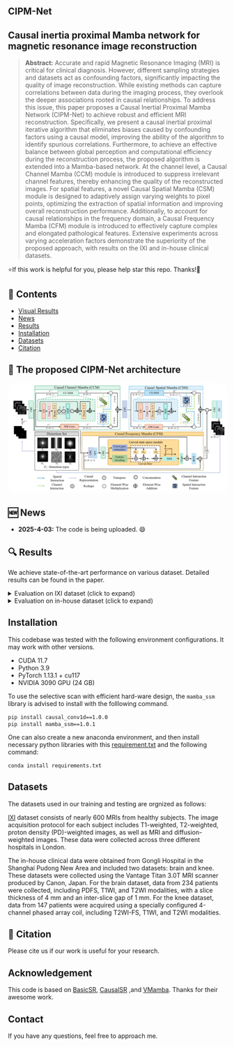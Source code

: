 ## CIPM-Net

## Causal inertia proximal Mamba network for magnetic resonance image reconstruction



> **Abstract:**  Accurate and rapid Magnetic Resonance Imaging (MRI) is critical for clinical diagnosis. However, different sampling strategies and datasets act as confounding factors, significantly impacting the quality of image reconstruction. While existing methods can capture correlations between data during the imaging process, they overlook the deeper associations rooted in causal relationships. To address this issue, this paper proposes a Causal Inertial Proximal Mamba Network (CIPM-Net) to achieve robust and efficient MRI reconstruction. Specifically, we present a causal inertial proximal iterative algorithm that eliminates biases caused by confounding factors using a causal model, improving the ability of the algorithm to identify spurious correlations. Furthermore, to achieve an effective balance between global perception and computational efficiency during the reconstruction process, the proposed algorithm is extended into a Mamba-based network. At the channel level, a Causal Channel Mamba (CCM) module is introduced to suppress irrelevant channel features, thereby enhancing the quality of the reconstructed images. For spatial features, a novel Causal Spatial Mamba (CSM) module is designed to adaptively assign varying weights to pixel points, optimizing the extraction of spatial information and improving overall reconstruction performance. Additionally, to account for causal relationships in the frequency domain, a Causal Frequency Mamba (CFM) module is introduced to effectively capture complex and elongated pathological features. Extensive experiments across varying acceleration factors demonstrate the superiority of the proposed approach, with results on the IXI and in-house clinical datasets.

⭐If this work is helpful for you, please help star this repo. Thanks!🤗


## 📑 Contents

- [Visual Results](#visual_results)
- [News](#news)
- [Results](#results)
- [Installation](#installation)
- [Datasets](#Datasets)
- [Citation](#cite)



## <a name="Real-SR"></a> 🥇 The proposed CIPM-Net architecture


<p align="center">
    <img src="CIPM.png" style="border-radius: 15px">
</p>


## <a name="news"></a> 🆕 News

- **2025-4-03:** The code is being uploaded. 😄


## <a name="results"></a>🔍 Results

We achieve state-of-the-art performance on various dataset. Detailed results can be found in the paper.

<details>
<summary>Evaluation on IXI dataset (click to expand)</summary>
<p align="center">
    <img src="fig/IXI.png" style="border-radius: 15px">
</p>
</details>

<details>
<summary>Evaluation on in-house dataset (click to expand)</summary>
<p align="center">
    <img src="fig/in-house.png" style="border-radius: 15px">
</p>
</details>


## <a name="installation"></a> Installation

This codebase was tested with the following environment configurations. It may work with other versions.

- CUDA 11.7
- Python 3.9
- PyTorch 1.13.1 + cu117
- NVIDIA 3090 GPU (24 GB) 

To use the selective scan with efficient hard-ware design, the `mamba_ssm` library is advised to install with the folllowing command.

```
pip install causal_conv1d==1.0.0
pip install mamba_ssm==1.0.1
```

One can also create a new anaconda environment, and then install necessary python libraries with this [requirement.txt](https://drive.google.com/file/) and the following command: 
```
conda install requirements.txt
```


## Datasets

The datasets used in our training and testing are orgnized as follows:

[IXI](http://brain-development.org/ixi-dataset/) dataset consists of nearly 600 MRIs from healthy subjects. The image acquisition protocol for each subject includes T1-weighted, T2-weighted, proton density (PD)-weighted images, as well as MRI and diffusion-weighted images. These data were collected across three different hospitals in London.


The in-house clinical data were obtained from Gongli Hospital in the Shanghai Pudong New Area and included two datasets: brain and knee. These datasets were collected using the Vantage Titan 3.0T MRI scanner produced by Canon, Japan. For the brain dataset, data from 234 patients were collected, including PDFS, T1WI, and T2WI modalities, with a slice thickness of 4 mm and an inter-slice gap of 1 mm. For the knee dataset, data from 147 patients were acquired using a specially configured 4-channel phased array coil, including T2WI-FS, T1WI, and T2WI modalities.

## <a name="cite"></a> 🥰 Citation

Please cite us if our work is useful for your research.


## Acknowledgement

This code is based on [BasicSR](https://github.com/XPixelGroup/BasicSR), [CausalSR](https://arxiv.org/html/2501.15852) ,and [VMamba](https://github.com/MzeroMiko/VMamba). Thanks for their awesome work.

## Contact

If you have any questions, feel free to approach me.



